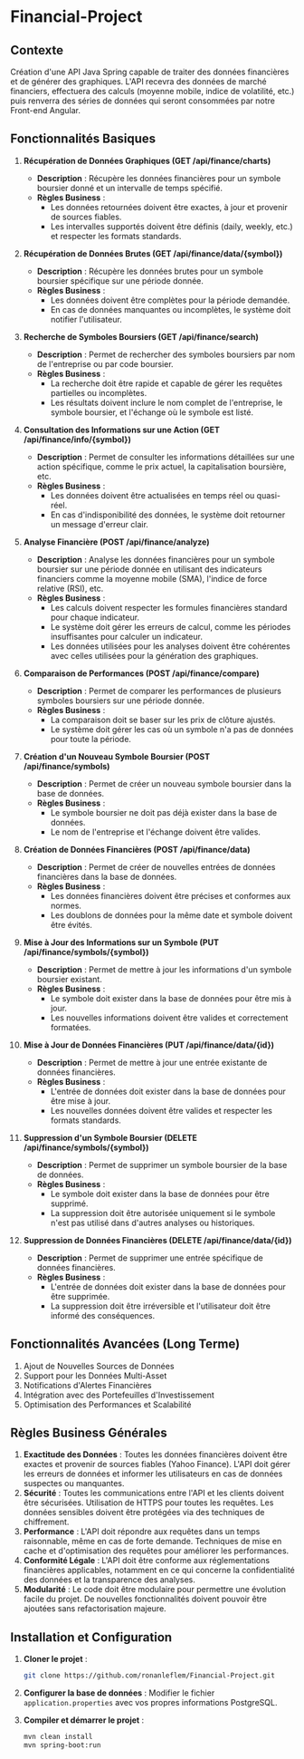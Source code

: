 # Financial-Project

## Contexte
Création d'une API Java Spring capable de traiter des données financières et de générer des graphiques. L'API recevra des données de marché financiers, effectuera des calculs (moyenne mobile, indice de volatilité, etc.) puis renverra des séries de données qui seront consommées par notre Front-end Angular.

## Fonctionnalités Basiques

1. **Récupération de Données Graphiques (GET /api/finance/charts)**
   - **Description** : Récupère les données financières pour un symbole boursier donné et un intervalle de temps spécifié.
   - **Règles Business** :
     - Les données retournées doivent être exactes, à jour et provenir de sources fiables.
     - Les intervalles supportés doivent être définis (daily, weekly, etc.) et respecter les formats standards.
        
2. **Récupération de Données Brutes (GET /api/finance/data/{symbol})**
   - **Description** : Récupère les données brutes pour un symbole boursier spécifique sur une période donnée.
   - **Règles Business** :
     - Les données doivent être complètes pour la période demandée.
     - En cas de données manquantes ou incomplètes, le système doit notifier l'utilisateur.
      
3. **Recherche de Symboles Boursiers (GET /api/finance/search)**
   - **Description** : Permet de rechercher des symboles boursiers par nom de l'entreprise ou par code boursier.
   - **Règles Business** :
     - La recherche doit être rapide et capable de gérer les requêtes partielles ou incomplètes.
     - Les résultats doivent inclure le nom complet de l'entreprise, le symbole boursier, et l'échange où le symbole est listé.

4. **Consultation des Informations sur une Action (GET /api/finance/info/{symbol})**
   - **Description** : Permet de consulter les informations détaillées sur une action spécifique, comme le prix actuel, la capitalisation boursière, etc.
   - **Règles Business** :
     - Les données doivent être actualisées en temps réel ou quasi-réel.
     - En cas d'indisponibilité des données, le système doit retourner un message d'erreur clair.

5. **Analyse Financière (POST /api/finance/analyze)**
   - **Description** : Analyse les données financières pour un symbole boursier sur une période donnée en utilisant des indicateurs financiers comme la moyenne mobile (SMA), l'indice de force relative (RSI), etc.
   - **Règles Business** :
     - Les calculs doivent respecter les formules financières standard pour chaque indicateur.
     - Le système doit gérer les erreurs de calcul, comme les périodes insuffisantes pour calculer un indicateur.
     - Les données utilisées pour les analyses doivent être cohérentes avec celles utilisées pour la génération des graphiques.

6. **Comparaison de Performances (POST /api/finance/compare)**
   - **Description** : Permet de comparer les performances de plusieurs symboles boursiers sur une période donnée.
   - **Règles Business** :
     - La comparaison doit se baser sur les prix de clôture ajustés.
     - Le système doit gérer les cas où un symbole n'a pas de données pour toute la période.

7. **Création d'un Nouveau Symbole Boursier (POST /api/finance/symbols)**
   - **Description** : Permet de créer un nouveau symbole boursier dans la base de données.
   - **Règles Business** :
     - Le symbole boursier ne doit pas déjà exister dans la base de données.
     - Le nom de l'entreprise et l'échange doivent être valides.

8. **Création de Données Financières (POST /api/finance/data)**
   - **Description** : Permet de créer de nouvelles entrées de données financières dans la base de données.
   - **Règles Business** :
     - Les données financières doivent être précises et conformes aux normes.
     - Les doublons de données pour la même date et symbole doivent être évités.

9. **Mise à Jour des Informations sur un Symbole (PUT /api/finance/symbols/{symbol})**
   - **Description** : Permet de mettre à jour les informations d'un symbole boursier existant.
   - **Règles Business** :
     - Le symbole doit exister dans la base de données pour être mis à jour.
     - Les nouvelles informations doivent être valides et correctement formatées.

10. **Mise à Jour de Données Financières (PUT /api/finance/data/{id})**
    - **Description** : Permet de mettre à jour une entrée existante de données financières.
    - **Règles Business** :
      - L'entrée de données doit exister dans la base de données pour être mise à jour.
      - Les nouvelles données doivent être valides et respecter les formats standards.

11. **Suppression d'un Symbole Boursier (DELETE /api/finance/symbols/{symbol})**
    - **Description** : Permet de supprimer un symbole boursier de la base de données.
    - **Règles Business** :
      - Le symbole doit exister dans la base de données pour être supprimé.
      - La suppression doit être autorisée uniquement si le symbole n'est pas utilisé dans d'autres analyses ou historiques.

12. **Suppression de Données Financières (DELETE /api/finance/data/{id})**
    - **Description** : Permet de supprimer une entrée spécifique de données financières.
    - **Règles Business** :
      - L'entrée de données doit exister dans la base de données pour être supprimée.
      - La suppression doit être irréversible et l'utilisateur doit être informé des conséquences.

## Fonctionnalités Avancées (Long Terme)

1. Ajout de Nouvelles Sources de Données
2. Support pour les Données Multi-Asset
3. Notifications d'Alertes Financières
4. Intégration avec des Portefeuilles d'Investissement
5. Optimisation des Performances et Scalabilité

## Règles Business Générales

1. **Exactitude des Données** : Toutes les données financières doivent être exactes et provenir de sources fiables (Yahoo Finance). L'API doit gérer les erreurs de données et informer les utilisateurs en cas de données suspectes ou manquantes.
2. **Sécurité** : Toutes les communications entre l'API et les clients doivent être sécurisées. Utilisation de HTTPS pour toutes les requêtes. Les données sensibles doivent être protégées via des techniques de chiffrement.
3. **Performance** : L'API doit répondre aux requêtes dans un temps raisonnable, même en cas de forte demande. Techniques de mise en cache et d'optimisation des requêtes pour améliorer les performances.
4. **Conformité Légale** : L'API doit être conforme aux réglementations financières applicables, notamment en ce qui concerne la confidentialité des données et la transparence des analyses.
5. **Modularité** : Le code doit être modulaire pour permettre une évolution facile du projet. De nouvelles fonctionnalités doivent pouvoir être ajoutées sans refactorisation majeure.

## Installation et Configuration

1. **Cloner le projet** : 
   ```bash
   git clone https://github.com/ronanleflem/Financial-Project.git
   ```

2. **Configurer la base de données** : Modifier le fichier `application.properties` avec vos propres informations PostgreSQL.

3. **Compiler et démarrer le projet** :
   ```bash
   mvn clean install
   mvn spring-boot:run
   ```
